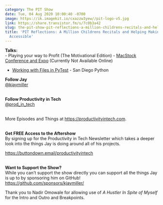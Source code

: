 ```yaml
---
category: The PIT Show
date: Tue, 04 Aug 2020 10:00:40 -0700
image: https://ik.imagekit.io/cxazzw3yew//pit-logo-v5.jpg
link: https://share.transistor.fm/s/7c0b3a42
slug: the-pit-show-pit-reflections-a-million-childrens-recitals-and-helping-making-transcriptions-accessible
title: 'PIT Reflections: A Million Childrens Recitals and Helping Making Transcriptions
  Accessible'
---
```


<p><strong>Talks:</strong><br />- Playing your way to Profit (The Motivational Edition) - <a href="https://macstockconferenceandexpo.com/">MacStock Conference and Expo</a> (Currently Not Available Online)</p><ul><li>
<a href="https://www.youtube.com/watch?v=TtjRjUEOMXM">Working with Files in PyTest</a> - San Diego Python</li></ul><p><strong>Follow Jay</strong><br /><a href="https://twitter.com/kjaymiller">@kjaymiller</a></p><p><br /><strong>Follow Productivity in Tech</strong><br /><a href="https://twitter.com/prod_in_tech">@prod_in_tech</a></p><p><br />More Episodes and Things at <a href="https://productivityintech.com/">https://productivityintech.com</a>.</p><p><br /><strong>Get FREE Access to the Aftershow<br /></strong>By signing up for the Productivity in Tech Newsletter which takes a deeper look into the things Jay is doing around all of his projects.</p><p><a href="https://buttondown.email/productivityintech">https://buttondown.email/productivityintech</a></p><p><br /><strong>Want to Support the Show?</strong><br />While you can't support the show directly you can support all the things Jay is up to by sponsoring him on GitHub!<br /><a href="https://github.com/sponsors/kjaymiller/">https://github.com/sponsors/kjaymiller/</a></p><p>Thank you to Nadir Omowale for allowing use of <em>A Hustler In Spite of Myself</em> for the Intro and Outro and Breakpoints.</p>